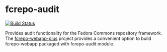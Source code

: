 fcrepo-audit
============

[![Build Status](https://travis-ci.org/fcrepo4-labs/fcrepo-audit.png?branch=master)](https://travis-ci.org/fcrepo4-labs/fcrepo-audit)


Provides audit functionality for the Fedora Commons repository framework. The [fcrepo-webapp-plus](https://github.com/fcrepo4-labs/fcrepo-webapp-plus) project provides a convenient option to build fcrepo-webapp packaged with fcrepo-audit module.
